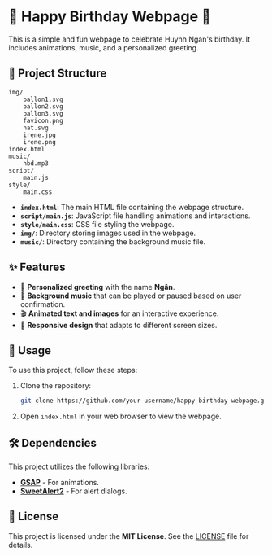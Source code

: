 # 🎉 Happy Birthday Webpage 🎂

This is a simple and fun webpage to celebrate Huynh Ngan's birthday. It includes animations, music, and a personalized greeting.

## 📂 Project Structure

```
img/
    ballon1.svg
    ballon2.svg
    ballon3.svg
    favicon.png
    hat.svg
    irene.jpg
    irene.png
index.html
music/
    hbd.mp3
script/
    main.js
style/
    main.css
```

- **`index.html`**: The main HTML file containing the webpage structure.
- **`script/main.js`**: JavaScript file handling animations and interactions.
- **`style/main.css`**: CSS file styling the webpage.
- **`img/`**: Directory storing images used in the webpage.
- **`music/`**: Directory containing the background music file.

## ✨ Features

- 🎈 **Personalized greeting** with the name **Ngân**.
- 🎵 **Background music** that can be played or paused based on user confirmation.
- 🎬 **Animated text and images** for an interactive experience.
- 📱 **Responsive design** that adapts to different screen sizes.

## 🚀 Usage

To use this project, follow these steps:

1. Clone the repository:

   ```bash
   git clone https://github.com/your-username/happy-birthday-webpage.git
   ```

2. Open `index.html` in your web browser to view the webpage.

## 🛠 Dependencies

This project utilizes the following libraries:

- [**GSAP**](https://greensock.com/gsap/) - For animations.
- [**SweetAlert2**](https://sweetalert2.github.io/) - For alert dialogs.

## 📜 License

This project is licensed under the **MIT License**. See the [LICENSE](LICENSE) file for details.
